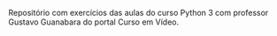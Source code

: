 Repositório com exercícios das aulas do curso Python 3 com professor Gustavo Guanabara do portal Curso em Vídeo.
